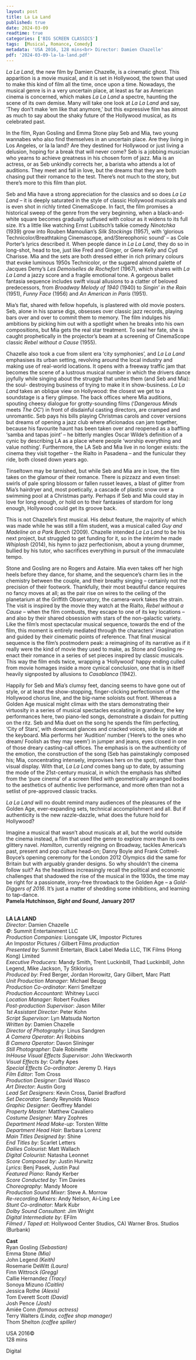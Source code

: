 ```yaml
---
layout: post
title: La La Land
published: true
date: 2024-03-09
readtime: true
categories: ['BIG SCREEN CLASSICS']
tags:  [Musical, Romance, Comedy]
metadata: 'USA 2016, 128 mins<br> Director: Damien Chazelle'
pdf: '2024-03-09-la-la-land.pdf'
---
```


_La La Land_, the new film by Damien Chazelle, is a cinematic ghost. This apparition is a movie musical, and it is set in Hollywood, the town that used to make this kind of film all the time, once upon a time. Nowadays, the musical genre is in a very uncertain place, at least as far as American cinema is concerned, which makes _La La Land_ a spectre, haunting the scene of its own demise. Many will take one look at _La La Land_ and say, ‘They don’t make ’em like that anymore,’ but this expressive film has almost as much to say about the shaky future of the Hollywood musical, as its celebrated past.

In the film, Ryan Gosling and Emma Stone play Seb and Mia, two young wannabes who also find themselves in an uncertain place. Are they living in Los Angeles, or la la land? Are they destined for Hollywood or just living a delusion, hoping for a break that will never come? Seb is a jobbing musician who yearns to achieve greatness in his chosen form of jazz. Mia is an actress, or as Seb unkindly corrects her, a barista who attends a lot of auditions. They meet and fall in love, but the dreams that they are both chasing put their romance to the test. There’s not much to the story, but there’s more to this film than plot.

Seb and Mia have a strong appreciation for the classics and so does _La La Land_ – it is deeply saturated in the style of classic Hollywood musicals and is even shot in richly tinted CinemaScope. In fact, the film promises a historical sweep of the genre from the very beginning, when a black-and-white square becomes gradually suffused with colour as it widens to its full size. It’s a little like watching Ernst Lubitsch’s talkie comedy _Ninotchka_ (1939) grow into Rouben Mamoulian’s _Silk Stockings_ (1957), with ‘glorious Technicolor/Breathtaking Cinemascope, and/Stereophonic sound’ – as Cole Porter’s lyrics described it. When people dance in _La La Land_, they do so in long-shot, head to toe, just like Fred and Ginger, or Gene Kelly and Cyd Charisse. Mia and the sets are both dressed either in rich primary colours that evoke luminous 1950s Technicolor, or the sugared almond palette of Jacques Demy’s _Les Demoiselles de Rochefort_ (1967), which shares with _La La Land_ a jazzy score and a fragile emotional tone. A gorgeous ballet fantasia sequence includes swift visual allusions to a clatter of beloved predecessors, from _Broadway Melody of 1940_ (1940) to _Singin’ in the Rain_ (1951), _Funny Face_ (1956) and _An American in Paris_ (1951).

Mia’s flat, shared with fellow hopefuls, is plastered with old movie posters. Seb, alone in his sparse digs, obsesses over classic jazz records, playing bars over and over to commit them to memory. The film indulges his ambitions by picking him out with a spotlight when he breaks into his own compositions, but Mia gets the real star treatment. To seal her fate, she is caught prophetically in the projector’s beam at a screening of CinemaScope classic _Rebel without a Cause_ (1955).

Chazelle also took a cue from silent era ‘city symphonies’, and _La La Land_ emphasises its urban setting, revolving around the local industry and making use of real-world locations. It opens with a freeway traffic jam that becomes the scene of a lustrous musical number in which the drivers dance joyfully while singing about the struggle that unites them (and Seb and Mia): the soul- destroying business of trying to make it in show-business. _La La Land_ takes an oblique view on Hollywood: the closest we get to a soundstage is a fiery glimpse. The back offices where Mia auditions, spouting cheesy dialogue for grotty-sounding films (‘_Dangerous Minds_ meets _The OC_’) in front of disdainful casting directors, are cramped and unromantic. Seb pays his bills playing Christmas carols and cover versions but dreams of opening a jazz club where aficionados can jam together, because his favourite haunt has been taken over and reopened as a baffling ‘samba and tapas joint’ – he bitterly mangles Oscar Wilde’s definition of a cynic by describing LA as a place where people ‘worship everything and value nothing’. Furthermore, the LA Seb and Mia live in no longer exists: the cinema they visit together – the Rialto in Pasadena – and the funicular they ride, both closed down years ago.

Tinseltown may be tarnished, but while Seb and Mia are in love, the film takes on the glamour of their romance. There is pizzazz and even tinsel: swirls of pale spring blossom or fallen russet leaves, a blast of glitter from Mia’s hairdryer and, most poetically, a cascade of plastic snow over a swimming pool at a Christmas party. Perhaps if Seb and Mia could stay in love for long enough, or hold on to their fantasies of stardom for long enough, Hollywood could get its groove back.

This is not Chazelle’s first musical. His debut feature, the majority of which was made while he was still a film student, was a musical called _Guy and Madeline on a Park Bench_ (2009). Chazelle intended _La La Land_ to be his next project, but struggled to get funding for it, so in the interim he made _Whiplash_ (2014), his hymn to jazz perfectionism, about a young drummer, bullied by his tutor, who sacrifices everything in pursuit of the immaculate tempo.

Stone and Gosling are no Rogers and Astaire. Mia even takes off her high heels before they dance, for shame, and the sequence’s charm lies in the chemistry between the couple, and their breathy singing – certainly not the precision of their footwork. Thankfully, their most beautiful dance requires no fancy moves at all; as the pair rise on wires to the ceiling of the planetarium at the Griffith Observatory, the camera-work takes the strain. The visit is inspired by the movie they watch at the Rialto, _Rebel without a Cause_ – when the film combusts, they escape to one of its key locations – and also by their shared obsession with stars of the non-galactic variety. Like the film’s most spectacular musical sequence, towards the end of the film, this moment is entirely mediated through the characters’ imagination and guided by their cinematic points of reference. That final musical sequence is the film’s postmodern peak: a reimagining of its narrative as if it really were the kind of movie they used to make, as Stone and Gosling re-enact their romance in a series of set pieces inspired by classic musicals. This way the film ends twice, wrapping a ‘Hollywood’ happy ending culled from movie homages inside a more cynical conclusion, one that is in itself heavily signposted by allusions to _Casablanca_ (1942).

Happily for Seb and Mia’s clumsy feet, dancing seems to have gone out of style, or at least the show-stopping, finger-clicking perfectionism of the Hollywood chorus line, and the big-name soloists out front. Whereas a Golden Age musical might climax with the stars demonstrating their virtuosity in a series of musical spectacles escalating in grandeur, the key performances here, two piano-led songs, demonstrate a disdain for putting on the ritz. Seb and Mia duet on the song he spends the film perfecting, ‘City of Stars’, with downcast glances and cracked voices, side by side at the keyboard. Mia performs her ‘Audition’ number (‘Here’s to the ones who dream/ Foolish as they may seem’) in jumper and jeans, eyes closed in one of those dreary casting-call offices. The emphasis is on the authenticity of the emotion, the construction of the song (Seb has painstakingly composed his; Mia, concentrating intensely, improvises hers on the spot), rather than visual display. With that, _La La Land_ comes bang up to date, by assuming the mode of the 21st-century musical, in which the emphasis has shifted from the ‘pure cinema’ of a screen filled with geometrically arranged bodies to the aesthetics of authentic live performance, and more often than not a setlist of pre-approved classic tracks.

_La La Land_ will no doubt remind many audiences of the pleasures of the Golden Age, ever-expanding sets, technical accomplishment and all. But if authenticity is the new razzle-dazzle, what does the future hold for Hollywood?

Imagine a musical that wasn’t about musicals at all, but the world outside the cinema instead, a film that used the genre to explore more than its own glittery navel. _Hamilton_, currently reigning on Broadway, tackles America’s past, present and pop culture head-on; Danny Boyle and Frank Cottrell-Boyce’s opening ceremony for the London 2012 Olympics did the same for Britain but with arguably grander designs. So why shouldn’t the cinema follow suit? As the headlines increasingly recall the political and economic challenges that shadowed the rise of the musical in the 1930s, the time may be right for a passionate, irony-free throwback to the Golden Age – a _Gold-Diggers of 2016_. It’s just a matter of shedding some inhibitions, and learning to tap-dance.  
**Pamela Hutchinson, _Sight and Sound_, January 2017**  
<br>

**LA LA LAND**  
_Director_: Damien Chazelle  
_©_: Summit Entertainment LLC  
_Production Companies_: Lionsgate UK, Impostor Pictures  
_An_ Impostor Pictures / Gilbert Films _production_  
_Presented by_: Summit Entertain, Black Label Media LLC, TIK Films (Hong Kong) Limited  
_Executive Producers_: Mandy Smith, Trent Luckinbill, Thad Luckinbill, John Legend, 
Mike Jackson, Ty Stiklorius  
_Produced by_: Fred Berger, Jordan Horowitz, Gary Gilbert, Marc Platt  
_Unit Production Manager_: Michael Beugg  
_Production Co-ordinator_: Kerri Smeltzer  
_Production Accountant_: Whitney Lucci  
_Location Manager_: Robert Foulkes  
_Post-production Supervisor_: Jason Miller  
_1st Assistant Director_: Peter Kohn  
_Script Supervisor_: Lyn Matsuda Norton  
_Written by_: Damien Chazelle  
_Director of Photography_: Linus Sandgren  
_A Camera Operator_: Ari Robbins  
_B Camera Operator_: Davon Slininger  
_Still Photographer_: Dale Robinette  
_InHouse Visual Effects Supervisor_: John Weckworth  
_Visual Effects by_: Crafty Apes  
_Special Effects Co-ordinator_: Jeremy D. Hays  
_Film Editor_: Tom Cross  
_Production Designer_: David Wasco  
_Art Director_: Austin Gorg  
_Lead Set Designers_: Kevin Cross, Daniel Bradford  
_Set Decorator_: Sandy Reynolds Wasco  
_Graphic Designer_: Geoffrey Mandel  
_Property Master_: Matthew Cavaliero  
_Costume Designer_: Mary Zophres  
_Department Head Make-up_: Torsten Witte  
_Department Head Hair_: Barbara Lorenz  
_Main Titles Designed by_: Shine  
_End Titles by_: Scarlet Letters  
_Dailies Colourist_: Matt Wallach  
_Digital Colourist_: Natasha Leonnet  
_Score Composed by_: Justin Hurwitz  
_Lyrics_: Benj Pasek, Justin Paul  
_Featured Piano_: Randy Kerber  
_Score Conducted by_: Tim Davies  
_Choreography_: Mandy Moore  
_Production Sound Mixer_: Steve A. Morrow  
_Re-recording Mixers_: Andy Nelson, Ai-Ling Lee  
_Stunt Co-ordinator_: Mark Kubr  
_Dolby Sound Consultant_: Jim Wright  
_Digital Intermediate by_: EFilm  
_Filmed / Taped at_: Hollywood Center Studios, CA) Warner Bros. Studios (Burbank)  

**Cast**    
Ryan Gosling _(Sebastian)_  
Emma Stone _(Mia)_  
John Legend _(Keith)_  
Rosemarie DeWitt _(Laura)_  
Finn Wittrock _(Gregg)_  
Callie Hernandez _(Tracy)_  
Sonoya Mizuno _(Caitlin)_  
Jessica Rothe _(Alexis)_  
Tom Everett Scott _(David)_  
Josh Pence _(Josh)_  
Amiée Conn _(famous actress)_  
Terry Walters _(Linda, coffee shop manager)_  
Thom Shelton _(coffee spiller)_  

USA 2016©  
128 mins  

Digital  



<!--stackedit_data:
eyJoaXN0b3J5IjpbMTUxNTkwMjAzOF19
-->